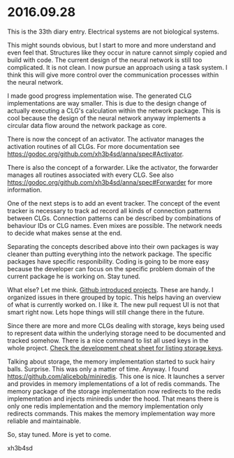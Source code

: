 # 2016.09.28
This is the 33th diary entry. Electrical systems are not biological systems.

This might sounds obvious, but I start to more and more understand and even feel
that. Structures like they occur in nature cannot simply copied and build with
code. The current design of the neural network is still too complicated. It is
not clean. I now pursue an approach using a task system. I think this will give
more control over the communication processes within the neural network.

I made good progress implementation wise. The generated CLG implementations are
way smaller. This is due to the design change of actually executing a CLG's
calculation within the network package. This is cool because the design of the
neural network anyway implements a circular data flow around the network
package as core.

There is now the concept of an activator. The activator manages the activation
routines of all CLGs. For more documentation see
https://godoc.org/github.com/xh3b4sd/anna/spec#Activator.

There is also the concept of a forwarder. Like the activator, the forwarder
manages all routines associated with every CLG. See also
https://godoc.org/github.com/xh3b4sd/anna/spec#Forwarder for more information.

One of the next steps is to add an event tracker. The concept of the event
tracker is necessary to track ad record all kinds of connection patterns between
CLGs. Connection patterns can be described by combinations of behaviour IDs or
CLG names. Even mixes are possible. The network needs to decide what makes sense
at the end.

Separating the concepts described above into their own packages is way cleaner
than putting everything into the network package. The specific packages have
specific responibility. Coding is going to be more easy because the developer
can focus on the specific problem domain of the current package he is working
on. Stay tuned.

What else? Let me think. [Github introduced
projects](https://help.github.com/articles/tracking-the-progress-of-your-work-with-projects/).
These are handy. I organized issues in there grouped by topic. This helps having
an overview of what is currently worked on. I like it. The new pull request UI
is not that smart right now. Lets hope things will still change there in the
future.

Since there are more and more CLGs dealing with storage, keys being used to
represent data within the underlying storage need to be documented and tracked
somehow. There is a nice command to list all used keys in the whole project.
[Check the development cheat sheet for listing storage
keys](https://github.com/xh3b4sd/anna/blob/master/doc/development/cheat_sheet.md#list-storage-keys).

Talking about storage, the memory implementation started to suck hairy balls.
Surprise. This was only a matter of time. Anyway. I found
https://github.com/alicebob/miniredis. This one is nice. It launches a server
and provides in memory implementations of a lot of redis commands. The memory
package of the storage implementation now redirects to the redis implementation
and injects miniredis under the hood. That means there is only one redis
implementation and the memory implementation only redirects commands. This makes
the memory implementation way more reliable and maintainable.

So, stay tuned. More is yet to come.

xh3b4sd

